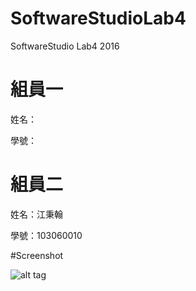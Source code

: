 ﻿# SoftwareStudioLab4
SoftwareStudio Lab4 2016

# 組員一

姓名：

學號：

# 組員二

姓名：江秉翰

學號：103060010

#Screenshot

![alt tag](/csc.png)